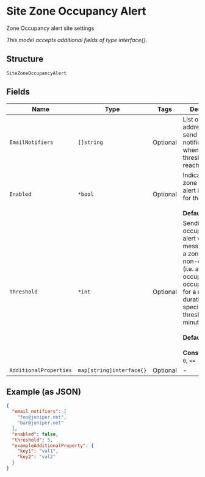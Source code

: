 
# Site Zone Occupancy Alert

Zone Occupancy alert site settings

*This model accepts additional fields of type interface{}.*

## Structure

`SiteZoneOccupancyAlert`

## Fields

| Name | Type | Tags | Description |
|  --- | --- | --- | --- |
| `EmailNotifiers` | `[]string` | Optional | List of email addresses to send email notifications when the alert threshold is reached |
| `Enabled` | `*bool` | Optional | Indicate whether zone occupancy alert is enabled for the site<br><br>**Default**: `false` |
| `Threshold` | `*int` | Optional | Sending zone-occupancy-alert webhook message only if a zone stays non-compliant (i.e. actual occupancy > occupancy_limit) for a minimum duration specified in the threshold, in minutes<br><br>**Default**: `5`<br><br>**Constraints**: `>= 0`, `<= 30` |
| `AdditionalProperties` | `map[string]interface{}` | Optional | - |

## Example (as JSON)

```json
{
  "email_notifiers": [
    "foo@juniper.net",
    "bar@juniper.net"
  ],
  "enabled": false,
  "threshold": 5,
  "exampleAdditionalProperty": {
    "key1": "val1",
    "key2": "val2"
  }
}
```

